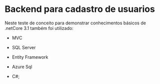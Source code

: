 # Backend para cadastro de usuarios

Neste teste de conceito para demonstrar conhecimentos básicos de .netCore 3.1 também foi utilizado:

- MVC

- SQL Server

- Entity Framework

- Azure Sql

- C#;
